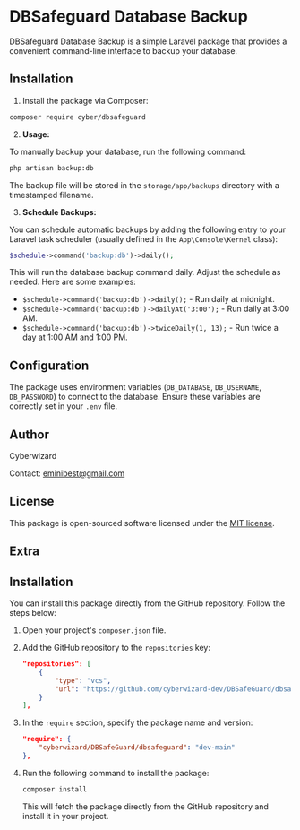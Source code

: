 # DBSafeguard Database Backup

DBSafeguard Database Backup is a simple Laravel package that provides a convenient command-line interface to backup your database.

## Installation

1. Install the package via Composer:

```bash
composer require cyber/dbsafeguard
```

2. **Usage:**

To manually backup your database, run the following command:

```bash
php artisan backup:db
```

The backup file will be stored in the `storage/app/backups` directory with a timestamped filename.

3. **Schedule Backups:**

You can schedule automatic backups by adding the following entry to your Laravel task scheduler (usually defined in the `App\Console\Kernel` class):

```php
$schedule->command('backup:db')->daily();
```

This will run the database backup command daily. Adjust the schedule as needed. Here are some examples:

- `$schedule->command('backup:db')->daily();` - Run daily at midnight.
- `$schedule->command('backup:db')->dailyAt('3:00');` - Run daily at 3:00 AM.
- `$schedule->command('backup:db')->twiceDaily(1, 13);` - Run twice a day at 1:00 AM and 1:00 PM.
<!-- Add more examples as needed -->

## Configuration

The package uses environment variables (`DB_DATABASE`, `DB_USERNAME`, `DB_PASSWORD`) to connect to the database. Ensure these variables are correctly set in your `.env` file.



## Author
Cyberwizard

Contact: [eminibest@gmail.com](mailto:eminibest@gmail.com)

## License

This package is open-sourced software licensed under the [MIT license](LICENSE).

## Extra

## Installation

You can install this package directly from the GitHub repository. Follow the steps below:

1. Open your project's `composer.json` file.

2. Add the GitHub repository to the `repositories` key:

    ```json
    "repositories": [
        {
            "type": "vcs",
            "url": "https://github.com/cyberwizard-dev/DBSafeGuard/dbsafeguard"
        }
    ],
    ```

3. In the `require` section, specify the package name and version:

    ```json
    "require": {
        "cyberwizard/DBSafeGuard/dbsafeguard": "dev-main"
    },
    ```

4. Run the following command to install the package:

    ```bash
    composer install
    ```

   This will fetch the package directly from the GitHub repository and install it in your project.

